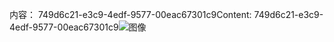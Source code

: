 <span data-ttu-id="4748d-101">内容： 749d6c21-e3c9-4edf-9577-00eac67301c9</span><span class="sxs-lookup"><span data-stu-id="4748d-101">Content: 749d6c21-e3c9-4edf-9577-00eac67301c9</span></span>![图像](d150ed82-ad44-4241-97f9-95d108b1f49a.png)
